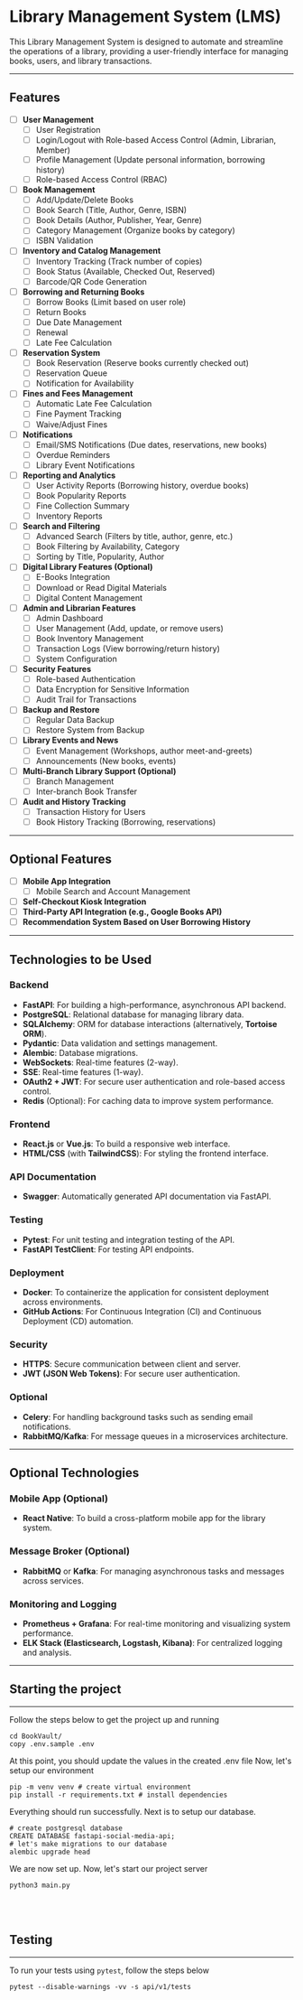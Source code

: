 # Library Management System (LMS)

This Library Management System is designed to automate and streamline the operations of a library, providing a user-friendly interface for managing books, users, and library transactions.

---

## Features

- [ ] **User Management**
  - [ ] User Registration
  - [ ] Login/Logout with Role-based Access Control (Admin, Librarian, Member)
  - [ ] Profile Management (Update personal information, borrowing history)
  - [ ] Role-based Access Control (RBAC)

- [ ] **Book Management**
  - [ ] Add/Update/Delete Books
  - [ ] Book Search (Title, Author, Genre, ISBN)
  - [ ] Book Details (Author, Publisher, Year, Genre)
  - [ ] Category Management (Organize books by category)
  - [ ] ISBN Validation

- [ ] **Inventory and Catalog Management**
  - [ ] Inventory Tracking (Track number of copies)
  - [ ] Book Status (Available, Checked Out, Reserved)
  - [ ] Barcode/QR Code Generation

- [ ] **Borrowing and Returning Books**
  - [ ] Borrow Books (Limit based on user role)
  - [ ] Return Books
  - [ ] Due Date Management
  - [ ] Renewal
  - [ ] Late Fee Calculation

- [ ] **Reservation System**
  - [ ] Book Reservation (Reserve books currently checked out)
  - [ ] Reservation Queue
  - [ ] Notification for Availability

- [ ] **Fines and Fees Management**
  - [ ] Automatic Late Fee Calculation
  - [ ] Fine Payment Tracking
  - [ ] Waive/Adjust Fines

- [ ] **Notifications**
  - [ ] Email/SMS Notifications (Due dates, reservations, new books)
  - [ ] Overdue Reminders
  - [ ] Library Event Notifications

- [ ] **Reporting and Analytics**
  - [ ] User Activity Reports (Borrowing history, overdue books)
  - [ ] Book Popularity Reports
  - [ ] Fine Collection Summary
  - [ ] Inventory Reports

- [ ] **Search and Filtering**
  - [ ] Advanced Search (Filters by title, author, genre, etc.)
  - [ ] Book Filtering by Availability, Category
  - [ ] Sorting by Title, Popularity, Author

- [ ] **Digital Library Features (Optional)**
  - [ ] E-Books Integration
  - [ ] Download or Read Digital Materials
  - [ ] Digital Content Management

- [ ] **Admin and Librarian Features**
  - [ ] Admin Dashboard
  - [ ] User Management (Add, update, or remove users)
  - [ ] Book Inventory Management
  - [ ] Transaction Logs (View borrowing/return history)
  - [ ] System Configuration

- [ ] **Security Features**
  - [ ] Role-based Authentication
  - [ ] Data Encryption for Sensitive Information
  - [ ] Audit Trail for Transactions

- [ ] **Backup and Restore**
  - [ ] Regular Data Backup
  - [ ] Restore System from Backup

- [ ] **Library Events and News**
  - [ ] Event Management (Workshops, author meet-and-greets)
  - [ ] Announcements (New books, events)

- [ ] **Multi-Branch Library Support (Optional)**
  - [ ] Branch Management
  - [ ] Inter-branch Book Transfer

- [ ] **Audit and History Tracking**
  - [ ] Transaction History for Users
  - [ ] Book History Tracking (Borrowing, reservations)

--- 

## Optional Features
- [ ] **Mobile App Integration**
  - [ ] Mobile Search and Account Management
- [ ] **Self-Checkout Kiosk Integration**
- [ ] **Third-Party API Integration (e.g., Google Books API)**
- [ ] **Recommendation System Based on User Borrowing History**

---

## Technologies to be Used

### Backend
- **FastAPI**: For building a high-performance, asynchronous API backend.
- **PostgreSQL**: Relational database for managing library data.
- **SQLAlchemy**: ORM for database interactions (alternatively, **Tortoise ORM**).
- **Pydantic**: Data validation and settings management.
- **Alembic**: Database migrations.
- **WebSockets**: Real-time features (2-way).
- **SSE**: Real-time features (1-way).
- **OAuth2 + JWT**: For secure user authentication and role-based access control.
- **Redis** (Optional): For caching data to improve system performance.
  
### Frontend
- **React.js** or **Vue.js**: To build a responsive web interface.
- **HTML/CSS** (with **TailwindCSS**): For styling the frontend interface.

### API Documentation
- **Swagger**: Automatically generated API documentation via FastAPI.

### Testing
- **Pytest**: For unit testing and integration testing of the API.
- **FastAPI TestClient**: For testing API endpoints.

### Deployment
- **Docker**: To containerize the application for consistent deployment across environments.
- **GitHub Actions**: For Continuous Integration (CI) and Continuous Deployment (CD) automation.

### Security
- **HTTPS**: Secure communication between client and server.
- **JWT (JSON Web Tokens)**: For secure user authentication.

### Optional
- **Celery**: For handling background tasks such as sending email notifications.
- **RabbitMQ/Kafka**: For message queues in a microservices architecture.

---

## Optional Technologies

### Mobile App (Optional)
- **React Native**: To build a cross-platform mobile app for the library system.

### Message Broker (Optional)
- **RabbitMQ** or **Kafka**: For managing asynchronous tasks and messages across services.

### Monitoring and Logging
- **Prometheus + Grafana**: For real-time monitoring and visualizing system performance.
- **ELK Stack (Elasticsearch, Logstash, Kibana)**: For centralized logging and analysis.

---


## Starting the project
---

Follow the steps below to get the project up and running          
```shell
cd BookVault/
copy .env.sample .env
```

At this point, you should update the values in the created .env file
Now, let's setup our environment

```shell
pip -m venv venv # create virtual environment
pip install -r requirements.txt # install dependencies
```
Everything should run successfully. Next is to setup our database.

```shell
# create postgresql database
CREATE DATABASE fastapi-social-media-api;
# let's make migrations to our database
alembic upgrade head
```

We are now set up. Now, let's start our project server

```shell
python3 main.py
```
<br />
<br />

## Testing
---
To run your tests using `pytest`, follow the steps below
```shell
pytest --disable-warnings -vv -s api/v1/tests
```
